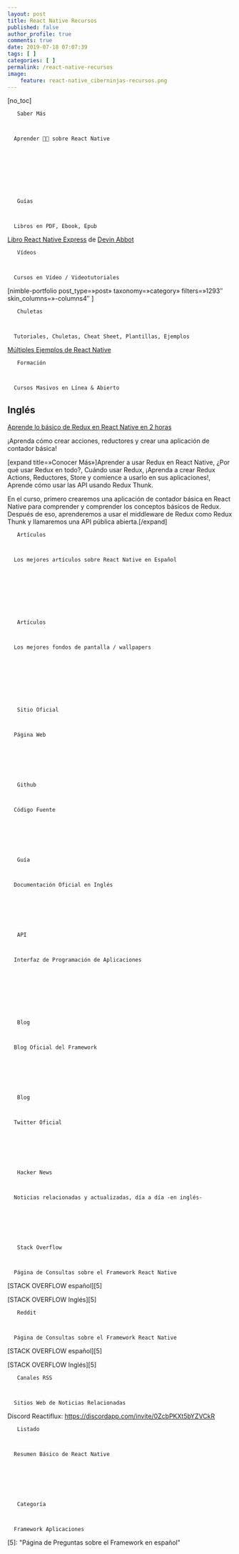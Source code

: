 ```yaml
---
layout: post
title: React Native Recursos
published: false
author_profile: true
comments: true
date: 2019-07-18 07:07:39
tags: [ ]
categories: [ ]
permalink: /react-native-recursos
image:
    feature: react-native_ciberninjas-recursos.png
---
```

[no_toc]


  
    
       Saber Más
    
    
    
      Aprender 👩‍🏫 sobre React Native
    
  





  
    
       Guías
    
    
    
      Libros en PDF, Ebook, Epub
    
  





  



  
    
    
    
    
    
    
    
    
  



  



  

  
[Libro React Native Express][1] de [Devin Abbot][2]


  
    
       Vídeos
    
    
    
      Cursos en Vídeo / Videotutoriales
    
  





  
[nimble-portfolio post\_type=&#187;post&#187; taxonomy=&#187;category&#187; filters=&#187;1293&#8243; skin\_columns=&#187;-columns4&#8243; ]


  
    
       Chuletas
    
    
    
      Tutoriales, Chuletas, Cheat Sheet, Plantillas, Ejemplos
    
  


[Múltiples Ejemplos de React Native][3]




  
    
       Formación
    
    
    
      Cursos Masivos en Línea & Abierto
    
  




## Inglés

[Aprende lo básico de Redux en React Native en 2 horas][4]
  
¡Aprenda cómo crear acciones, reductores y crear una aplicación de contador básica!

[expand title=&#187;Conocer Más&#187;]Aprender a usar Redux en React Native, ¿Por qué usar Redux en todo?, Cuándo usar Redux, ¡Aprenda a crear Redux Actions, Reductores, Store y comience a usarlo en sus aplicaciones!, Aprende cómo usar las API usando Redux Thunk.

En el curso, primero crearemos una aplicación de contador básica en React Native para comprender y comprender los conceptos básicos de Redux. Después de eso, aprenderemos a usar el middleware de Redux como Redux Thunk y llamaremos una API pública abierta.[/expand]




  
    
       Artículos
    
    
    
      Los mejores artículos sobre React Native en Español
    
  





  
    
       Artículos
    
    
    
      Los mejores fondos de pantalla / wallpapers
    
  





  
    
       Sitio Oficial
    
    
    
      Página Web
    
  



  
    
       Github
    
    
    
      Código Fuente
    
  



  
    
       Guía
    
    
    
      Documentación Oficial en Inglés
    
  



  
    
       API
    
    
    
      Interfaz de Programación de Aplicaciones
    
  





  
    
       Blog
    
    
    
      Blog Oficial del Framework
    
  



  
    
       Blog
    
    
    
      Twitter Oficial
    
  



  
    
       Hacker News
    
    
    
      Noticias relacionadas y actualizadas, día a día -en inglés-
    
  



  
    
       Stack Overflow
    
    
    
      Página de Consultas sobre el Framework React Native
    
  


[STACK OVERFLOW español][5]
  
[STACK OVERFLOW Inglés][5]


  
    
       Reddit
    
    
    
      Página de Consultas sobre el Framework React Native
    
  


[STACK OVERFLOW español][5]
  
[STACK OVERFLOW Inglés][5]


  
    
       Canales RSS
    
    
    
      Sitios Web de Noticias Relacionadas
    
  


Discord Reactiflux: https://discordapp.com/invite/0ZcbPKXt5bYZVCkR




  
    
       Listado
    
    
    
      Resumen Básico de React Native
    
  



  
    
       Categoría
    
    
    
      Framework Aplicaciones
    
  


 [1]: http://www.reactnativeexpress.com "React Native Express"
 [2]: https://ciberninjas.com/etiqueta-catalogo/devin-abbott "Devin Abbot es el desarrollador escritor de libros de React Native más importantes"
 [3]: https://necolas.github.io/react-native-web/examples "Ejemplos de todos los componentes que se usan en React Native 0.5"
 [4]: https://www.udemy.com/learn-redux-in-react-native-in-less-than-2-hours "Aprende lo básico de Redux en React Native en 2 horas"
 [5]:  "Página de Preguntas sobre el Framework en español"